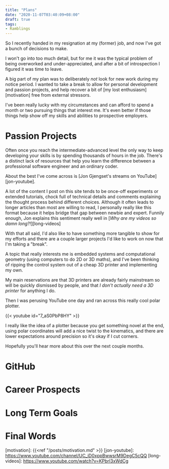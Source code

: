 ```yaml
---
title: "Plans"
date: "2020-11-07T03:40:09+08:00"
draft: true
tags:
- Ramblings
---
```


So I recently handed in my resignation at my (former) job, and now I've got a
bunch of decisions to make.

I won't go into too much detail, but for me it was the typical problem of
being overworked and under-appreciated, and after a bit of introspection I
figured it was time to leave.

A big part of my plan was to deliberately *not* look for new work during my
notice period. I wanted to take a break to allow for personal development and
passion projects, and help recover a bit of [my lost enthusiasm][motivation]
free from external stressors.

I've been really lucky with my circumstances and can afford to spend a month
or two pursuing things that interest me. It's even better if those things
help show off my skills and abilities to prospective employers.

# Passion Projects

Often once you reach the intermediate-advanced level the only way to keep
developing your skills is by spending thousands of hours in the job. There's
a distinct lack of resources that help you learn the difference between a
professional software engineer and an ordinary coder.

About the best I've come across is [Jon Gjengset's streams on
YouTube][jon-youtube].

A lot of the content I post on this site tends to be once-off experiments or
extended tutorials, chock full of technical details and comments explaining
the thought process behind different choices. Although it often leads to
longer articles than most are willing to read, I personally really like this
format because it helps bridge that gap between newbie and expert. Funnily
enough, Jon explains this sentiment really well in [*Why are my videos so
damn long?!*][long-videos]

With that all said, I'd also like to have something more tangible to show for
my efforts and there are a couple larger projects I'd like to work on now
that I'm taking a "break".

A topic that really interests me is embedded systems and computational
geometry (using computers to do 2D or 3D maths), and I've been thinking of
ripping the control system out of a cheap 3D printer and implementing my own.

My main reservations are that 3D printers are already fairly mainstream so will
be quickly dismissed by people, and that *I don't actually need a 3D printer*
for anything I do.

Then I was perusing YouTube one day and ran across this really cool polar
plotter.

{{< youtube id="7_aS0PbP8HY" >}}

I really like the idea of a plotter because you get something novel at the
end, using polar coordinates will add a nice twist to the kinematics, and
there are lower expectations around precision so it's okay if I cut corners.

Hopefully you'll hear more about this over the next couple months.

# GitHub

# Career Prospects

# Long Term Goals

# Final Words


[motivation]: {{<ref "/posts/motivation.md" >}}
[jon-youtube]: https://www.youtube.com/channel/UC_iD0xppBwwsrM9DegC5cQQ
[long-videos]: https://www.youtube.com/watch?v=KPbrI3xWdCg
